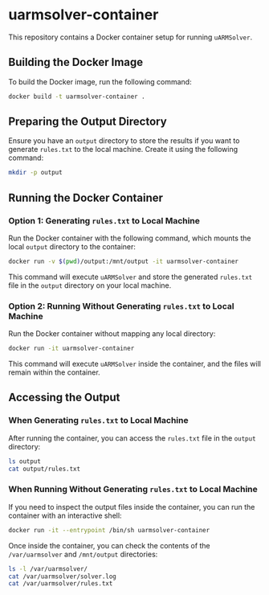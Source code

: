 
# uarmsolver-container

This repository contains a Docker container setup for running `uARMSolver`.

## Building the Docker Image

To build the Docker image, run the following command:

```sh
docker build -t uarmsolver-container .
```

## Preparing the Output Directory

Ensure you have an `output` directory to store the results if you want to generate `rules.txt` to the local machine. Create it using the following command:

```sh
mkdir -p output
```

## Running the Docker Container

### Option 1: Generating `rules.txt` to Local Machine

Run the Docker container with the following command, which mounts the local `output` directory to the container:

```sh
docker run -v $(pwd)/output:/mnt/output -it uarmsolver-container
```

This command will execute `uARMSolver` and store the generated `rules.txt` file in the `output` directory on your local machine.

### Option 2: Running Without Generating `rules.txt` to Local Machine

Run the Docker container without mapping any local directory:

```sh
docker run -it uarmsolver-container
```

This command will execute `uARMSolver` inside the container, and the files will remain within the container.

## Accessing the Output

### When Generating `rules.txt` to Local Machine

After running the container, you can access the `rules.txt` file in the `output` directory:

```sh
ls output
cat output/rules.txt
```

### When Running Without Generating `rules.txt` to Local Machine

If you need to inspect the output files inside the container, you can run the container with an interactive shell:

```sh
docker run -it --entrypoint /bin/sh uarmsolver-container
```

Once inside the container, you can check the contents of the `/var/uarmsolver` and `/mnt/output` directories:

```sh
ls -l /var/uarmsolver/
cat /var/uarmsolver/solver.log
cat /var/uarmsolver/rules.txt
```
